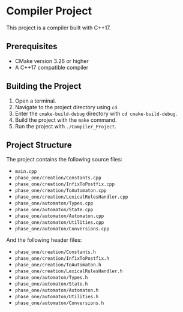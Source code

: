 # Compiler Project

This project is a compiler built with C++17.

## Prerequisites

- CMake version 3.26 or higher
- A C++17 compatible compiler

## Building the Project

1. Open a terminal.
2. Navigate to the project directory using `cd`.
3. Enter the `cmake-build-debug` directory with `cd cmake-build-debug`.
4. Build the project with the `make` command.
5. Run the project with `./Compiler_Project`.

## Project Structure

The project contains the following source files:

- `main.cpp`
- `phase_one/creation/Constants.cpp`
- `phase_one/creation/InfixToPostfix.cpp`
- `phase_one/creation/ToAutomaton.cpp`
- `phase_one/creation/LexicalRulesHandler.cpp`
- `phase_one/automaton/Types.cpp`
- `phase_one/automaton/State.cpp`
- `phase_one/automaton/Automaton.cpp`
- `phase_one/automaton/Utilities.cpp`
- `phase_one/automaton/Conversions.cpp`

And the following header files:

- `phase_one/creation/Constants.h`
- `phase_one/creation/InfixToPostfix.h`
- `phase_one/creation/ToAutomaton.h`
- `phase_one/creation/LexicalRulesHandler.h`
- `phase_one/automaton/Types.h`
- `phase_one/automaton/State.h`
- `phase_one/automaton/Automaton.h`
- `phase_one/automaton/Utilities.h`
- `phase_one/automaton/Conversions.h`
